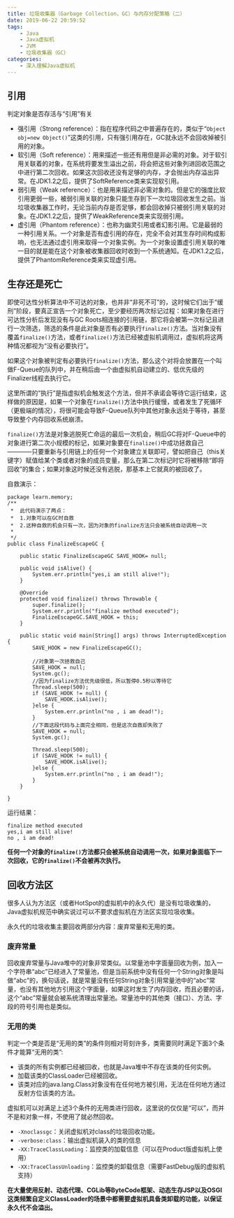 ```yaml
---
title: 垃圾收集器（Garbage Collection，GC）与内存分配策略（二）
date: 2019-06-22 20:59:52
tags:
	- Java
	- Java虚拟机
	- JVM
	- 垃圾收集器（GC）
categories:
	- 深入理解Java虚拟机
---
```


## 引用

判定对象是否存活与“引用”有关

- 强引用（Strong reference）：指在程序代码之中普遍存在的，类似于“`Object obj=new Object()`”这类的引用，只有强引用存在，GC就永远不会回收掉被引用的对象。
- 软引用（Soft reference）：用来描述一些还有用但是非必需的对象。对于软引用关联着的对象，在系统将要发生溢出之前，将会把这些对象列进回收范围之中进行第二次回收。如果这次回收还没有足够的内存，才会抛出内存溢出异常。在JDK1.2之后，提供了SoftReference类来实现软引用。
- 弱引用（Weak reference）：也是用来描述非必需对象的。但是它的强度比软引用更弱一些，被弱引用关联的对象只能生存到下一次垃圾回收发生之前。当垃圾收集器工作时，无论当前内存是否足够，都会回收掉只被弱引用关联的对象。在JDK1.2之后，提供了WeakReference类来实现弱引用。
- 虚引用（Phantom reference）：也称为幽灵引用或者幻影引用。它是最弱的一种引用关系。一个对象是否有虚引用的存在，完全不会对其生存时间构成影响，也无法通过虚引用来取得一个对象实例。为一个对象设置虚引用关联的唯一目的就是能在这个对象被收集器回收时收到一个系统通知。在JDK1.2之后，提供了PhantomReference类来实现虚引用。

## 生存还是死亡

即使可达性分析算法中不可达的对象，也并非“非死不可”的，这时候它们出于“缓刑”阶段，要真正宣告一个对象死亡，至少要经历两次标记过程：如果对象在进行可达性分析后发现没有与GC Roots相连接的引用链，那它将会被第一次标记且进行一次筛选，筛选的条件是此对象是否有必要执行`finalize()`方法。当对象没有覆盖`finalize()`方法，或者`finalize()`方法已经被虚拟机调用过，虚拟机将这两种情况都视为“没有必要执行”。

如果这个对象被判定有必要执行`finalize()`方法，那么这个对将会放置在一个叫做F-Queue的队列中，并在稍后由一个由虚拟机自动建立的、低优先级的Finalizer线程去执行它。

这里所谓的“执行”是指虚拟机会触发这个方法，但并不承诺会等待它运行结束，这样做的原因是，如果一个对象在`finalize()`方法中执行缓慢，或者发生了死循环（更极端的情况），将很可能会导致F-Queue队列中其他对象永远处于等待，甚至导致整个内存回收系统崩溃。

`finalize()`方法是对象逃脱死亡命运的最后一次机会，稍后GC将对F-Queue中的对象进行第二次小规模的标记，如果对象要在`finalize()`中成功拯救自己————只要重新与引用链上的任何一个对象建立关联即可，譬如把自己（this关键字）赋值给某个类或者对象的成员变量，那么在第二次标记时它将被移除“即将回收”的集合；如果对象这时候还没有逃脱，那基本上它就真的被回收了。

<!-- more-->

自救演示：
```
package learn.memory;
/**
 * 	此代码演示了两点：
 * 	1.对象可以在GC时自救
 * 	2.这种自救的机会只有一次，因为对象的finalize方法只会被系统自动调用一次
 *
 */
public class FinalizeEscapeGC {
	
	public static FinalizeEscapeGC SAVE_HOOK= null;
	
	public void isAlive() {
		System.err.println("yes,i am still alive!");
	}

	@Override
	protected void finalize() throws Throwable {
		super.finalize();
		System.err.println("finalize method executed");
		FinalizeEscapeGC.SAVE_HOOK = this;
	}
	
	public static void main(String[] args) throws InterruptedException {
		SAVE_HOOK = new FinalizeEscapeGC();
		
		//对象第一次拯救自己
		SAVE_HOOK = null;
		System.gc();
		//因为finalize方法优先级很低，所以暂停0.5秒以等待它
		Thread.sleep(500);
		if (SAVE_HOOK != null) {
			SAVE_HOOK.isAlive();
		}else {
			System.err.println("no , i am dead!");
		}
		//下面这段代码与上面完全相同，但是这次自救却失败了
		SAVE_HOOK = null;
		System.gc();
		
		Thread.sleep(500);
		if (SAVE_HOOK != null) {
			SAVE_HOOK.isAlive();
		}else {
			System.err.println("no , i am dead!");
		}
	}
	
}
```
运行结果：
```
finalize method executed
yes,i am still alive!
no , i am dead!
```

**任何一个对象的`finalize()`方法都只会被系统自动调用一次，如果对象面临下一次回收，它的`finalize()`不会被再次执行。**

## 回收方法区

很多人认为方法区（或者HotSpot的虚拟机中的永久代）是没有垃圾收集的，Java虚拟机规范中确实说过可以不要求虚拟机在方法区实现垃圾收集。

永久代的垃圾收集主要回收两部分内容：废弃常量和无用的类。

### 废弃常量

回收废弃常量与Java堆中的对象非常类似。以常量池中字面量回收为例，加入一个字符串“abc”已经进入了常量池，但是当前系统中没有任何一个String对象是叫做“abc”的，换句话说，就是常量没有任何String对象引用常量池中的“abc”常量，也没有其他地方引用这个字面量，如果这时发生了内存回收，而且必要的话，这个“abc”常量就会被系统清理出常量池。常量池中的其他类（接口）、方法、字段的符号引用也是类似。

### 无用的类

判定一个类是否是“无用的类”的条件则相对苛刻许多，类需要同时满足下面3个条件才能算“无用的类”:

- 该类的所有实例都已经被回收，也就是Java堆中不存在该类的任何实例。
- 加载该类的ClassLoader已经被回收。
- 该类对应的java.lang.Class对象没有在任何地方被引用，无法在任何地方通过反射方位该类的方法。

虚拟机可以对满足上述3个条件的无用类进行回收，这里说的仅仅是“可以”，而并不是和对象一样，不使用了就必然回收。

- `-Xnoclassgc`：关闭虚拟机对class的垃圾回收功能。
- `-verbose:class`：输出虚拟机装入的类的信息
- `-XX:TraceClassLoading`：监控类的加载信息（可以在Product版虚拟机上使用）
- `-XX:TraceClassUnloading`：监控类的卸载信息（需要FastDebug版的虚拟机支持）

**在大量使用反射、动态代理、CGLib等ByteCode框架、动态生存JSP以及OSGI这类频繁自定义ClassLoader的场景中都需要虚拟机具备类卸载的功能，以保证永久代不会溢出。**